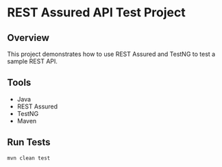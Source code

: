 # REST Assured API Test Project

## Overview
This project demonstrates how to use REST Assured and TestNG to test a sample REST API.

## Tools
- Java
- REST Assured
- TestNG
- Maven

## Run Tests
```bash
mvn clean test
```